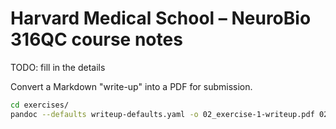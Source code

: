 # Harvard Medical School – NeuroBio 316QC course notes

TODO: fill in the details

Convert a Markdown "write-up" into a PDF for submission.

```bash
cd exercises/
pandoc --defaults writeup-defaults.yaml -o 02_exercise-1-writeup.pdf 02_exercise-1-writeup.md
```
